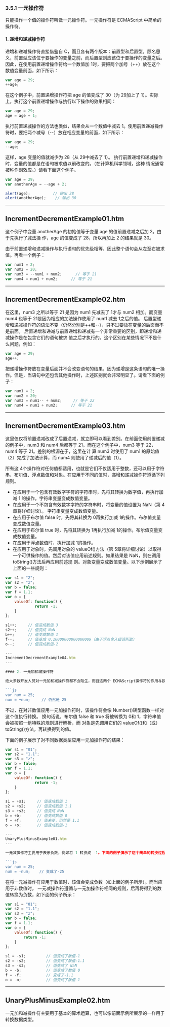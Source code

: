 ### 3.5.1 一元操作符

只能操作一个值的操作符叫做一元操作符。一元操作符是 ECMAScript 中简单的操作符。

#### 1. 递增和递减操作符

递增和递减操作符直接借鉴自 C，而且各有两个版本：前置型和后置型。顾名思义，前置型应该位于要操作的变量之前，而后置型则应该位于要操作的变量之后。因此，在使用前置递增操作符给一个数值加 1时，要把两个加号（++）放在这个数值变量前面，如下所示：

 ```js
var age = 29;
++age;
```

在这个例子中，前置递增操作符把 age 的值变成了 30（为 29加上了 1）。实际上，执行这个前置递增操作与执行以下操作的效果相同：

 ```js
var age = 29;
age = age + 1;
```

执行前置递减操作的方法也类似，结果会从一个数值中减去 1。使用前置递减操作符时，要把两个减号（--）放在相应变量的前面，如下所示：

```js
var age = 29;
--age;
```

这样，age 变量的值就减少为 28（从 29中减去了 1）。 执行前置递增和递减操作时，变量的值都是在语句被求值以前改变的。（在计算机科学领域，这种 情况通常被称作副效应。）请看下面这个例子。

```js
var age = 29;
var anotherAge = --age + 2;

alert(age);          // 输出 28
alert(anotherAge);    // 输出 30
```
---
IncrementDecrementExample01.htm
---

这个例子中变量 anotherAge 的初始值等于变量 age 的值前置递减之后加 2。由于先执行了减法操 作，age 的值变成了 28，所以再加上 2 的结果就是 30。

由于前置递增和递减操作与执行语句的优先级相等，因此整个语句会从左至右被求值。再看一个例子：
 
```js
var num1 = 2;
var num2 = 20;
var num3 = --num1 + num2;      // 等于 21
var num4 = num1 + num2;      // 等于 21
```

---
IncrementDecrementExample02.htm
---

在这里，num3 之所以等于 21 是因为 num1 先减去了 1才与 num2 相加。而变量 num4 也等于 21是因为相应的加法操作使用了 num1 减去 1之后的值。 后置型递增和递减操作符的语法不变（仍然分别是++和--），只不过要放在变量的后面而不是前面。 后置递增和递减与前置递增和递减有一个非常重要的区别，即递增和递减操作是在包含它们的语句被求 值之后才执行的。这个区别在某些情况下不是什么问题，例如：

```js
var age = 29;
age++;
```
 把递增操作符放在变量后面并不会改变语句的结果，因为递增是这条语句的唯一操作。但是，当语句中还包含其他操作时，上述区别就会非常明显了。请看下面的例子：

```js
var num1 = 2;
var num2 = 20;
var num3 = num1-- + num2;     // 等于 22
var num4 = num1 + num2;      // 等于 21
```
---
IncrementDecrementExample03.htm
---

这里仅仅将前置递减改成了后置递减，就立即可以看到差别。在前面使用前置递减的例子中，num3 和 num4 后都等于 21。而在这个例子中，num3 等于 22，num4 等于 21。差别的根源在于，这里在计 算 num3 时使用了 num1 的原始值（2）完成了加法计算，而 num4 则使用了递减后的值（1）。

所有这 4个操作符对任何值都适用，也就是它们不仅适用于整数，还可以用于字符串、布尔值、浮点数值和对象。在应用于不同的值时，递增和递减操作符遵循下列规则。
- 在应用于一个包含有效数字字符的字符串时，先将其转换为数字值，再执行加减 1 的操作。字符串变量变成数值变量。
- 在应用于一个不包含有效数字字符的字符串时，将变量的值设置为 NaN（第 4章将详细讨论）。 字符串变量变成数值变量。
- 在应用于布尔值 false 时，先将其转换为 0再执行加减 1的操作。布尔值变量变成数值变量。
- 在应用于布尔值 true 时，先将其转换为 1再执行加减 1的操作。布尔值变量变成数值变量。
- 在应用于浮点数值时，执行加减 1的操作。
- 在应用于对象时，先调用对象的 valueOf()方法（第 5章将详细讨论）以取得一个可供操作的值。然后对该值应用前述规则。如果结果是 NaN，则在调用 toString()方法后再应用前述规 则。对象变量变成数值变量。以下示例展示了上面的一些规则：
 

```js
var s1 = "2";
var s2 = "z";
var b = false;
var f = 1.1;
var o = {
    valueOf: function() {
             return -1;
    }
};
 
s1++;     // 值变成数值 3
s2++;     // 值变成 NaN
b++;      // 值变成数值 1
f--;      // 值变成 0.10000000000000009（由于浮点舍入错误所致）
o--;      // 值变成数值-2

---
IncrementDecrementExample04.htm
---

#### 2. 一元加和减操作符

绝大多数开发人员对一元加和减操作符都不会陌生，而且这两个 ECMAScript操作符的作用与数学书上讲的完全一样。一元加操作符以一个加号（+）表示，放在数值前面，对数值不会产生任何影响， 如下面的例子所示：

```js
var num = 25;
num = +num;     // 仍然是 25
```

 不过，在对非数值应用一元加操作符时，该操作符会像 Number()转型函数一样对这个值执行转换。 换句话说，布尔值 false 和 true 将被转换为 0和 1，字符串值会被按照一组特殊的规则进行解析，而 对象是先调用它们的 valueOf()和（或）toString()方法，再转换得到的值。

下面的例子展示了对不同数据类型应用一元加操作符的结果：

```js
var s1 = "01";
var s2 = "1.1";
var s3 = "z";
var b = false;
var f = 1.1;
var o = {
    valueOf: function() {
             return -1;
    }
};
 
s1 = +s1;     // 值变成数值 1
s2 = +s2;     // 值变成数值 1.1
s3 = +s3;     // 值变成 NaN
b = +b;       // 值变成数值 0
f = +f;       // 值未变，仍然是 1.1
o = +o;       // 值变成数值-1

---
UnaryPlusMinusExample01.htm
---

一元减操作符主要用于表示负数，例如将 1 转换成 -1。下面的例子演示了这个简单的转换过程：

```js
var num = 25;
num = -num;    // 变成了-25
```

在将一元减操作符应用于数值时，该值会变成负数（如上面的例子所示）。而当应用于非数值时， 一元减操作符遵循与一元加操作符相同的规则，后再将得到的数值转换为负数，如下面的例子所示：
 
```js
var s1 = "01";
var s2 = "1.1";
var s3 = "z";
var b = false;
var f = 1.1;
var o = {
    valueOf: function() {
        return -1;
    }
};
 
s1 = -s1;         // 值变成了数值-1
s2 = -s2;         // 值变成了数值-1.1
s3 = -s3;         // 值变成了 NaN
b = -b;           // 值变成了数值 0
f = -f;           // 变成了-1.1
o = -o;           // 值变成了数值 1
```

---
UnaryPlusMinusExample02.htm
---

一元加和减操作符主要用于基本的算术运算，也可以像前面示例所展示的一样用于转换数据类型。